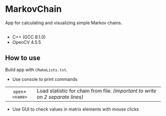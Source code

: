 # MarkovChain
App for calculating and visualizing simple Markov chains.
##
+ C++ (GCC 8.1.0)
+ OpenCV 4.5.5
## How to use
Build app with ```CMakeLists.txt```.

+ Use console to print commands

| | |
|:-----------------------:|:------------- |
| ```open```+```<name>``` | Load statistic for chain from file. *(important to write on 2 separate lines)* |

+ Use GUI to check values in matrix elements with mouse clicks
